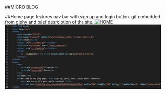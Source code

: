 ##MICRO BLOG

##Home page
features nav bar with sign up and login button. gif embedded from giphy and brief desrciption of the site.
![HOME](images/Home.png)
![homeCode](images/homecode.png)
